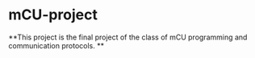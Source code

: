 # mCU-project

**This project is the final project of the class of mCU programming and communication protocols. **



